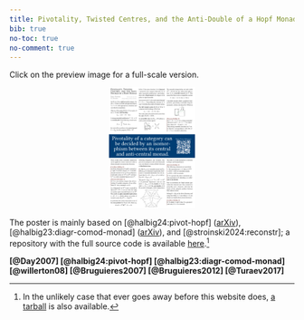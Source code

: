 ```yaml
---
title: Pivotality, Twisted Centres, and the Anti-Double of a Hopf Monad
bib: true
no-toc: true
no-comment: true
---
```


Click on the preview image for a full-scale version.
<div style="text-align: center">
  <a href="./posters/ct2024/poster.pdf">
    <img class="pure-img"
       style="text-align: center; max-width: 30%;"
       src="./posters/ct2024/poster.png"
       alt="A preview of the poster">
  </a>
</div>

The poster is mainly based on
[@halbig24:pivot-hopf] ([arXiv][paper:pivotality]),
[@halbig23:diagr-comod-monad] ([arXiv][paper:diagrammatics]),
and [@stroinski2024:reconstr];
a repository with the full source code is available [here][ghub:source-code].[^1]

<!-- References; site.hs does not have 'no-cite' support right now. -->
<span class="email">
 <b>
  [@Day2007]
  [@halbig24:pivot-hopf]
  [@halbig23:diagr-comod-monad]
  [@willerton08]
  [@Bruguieres2007]
  [@Bruguieres2012]
  [@Turaev2017]
 </b>
</span>

[ghub:source-code]: https://github.com/slotThe/ct2024
[paper:pivotality]: https://arxiv.org/abs/2201.05361
[paper:diagrammatics]: https://arxiv.org/abs/2312.13074

[^1]: In the unlikely case that ever goes away before this website does,
      [a tarball](./posters/ct2024/source.tar.gz) is also available.
